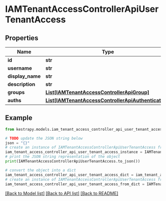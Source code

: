 # IAMTenantAccessControllerApiUserTenantAccess


## Properties

Name | Type | Description | Notes
------------ | ------------- | ------------- | -------------
**id** | **str** |  | [optional] 
**username** | **str** |  | [optional] 
**display_name** | **str** |  | [optional] 
**description** | **str** |  | [optional] 
**groups** | [**List[IAMTenantAccessControllerApiGroup]**](IAMTenantAccessControllerApiGroup.md) |  | [optional] 
**auths** | [**List[IAMTenantAccessControllerApiAuthentication]**](IAMTenantAccessControllerApiAuthentication.md) |  | [optional] 

## Example

```python
from kestrapy.models.iam_tenant_access_controller_api_user_tenant_access import IAMTenantAccessControllerApiUserTenantAccess

# TODO update the JSON string below
json = "{}"
# create an instance of IAMTenantAccessControllerApiUserTenantAccess from a JSON string
iam_tenant_access_controller_api_user_tenant_access_instance = IAMTenantAccessControllerApiUserTenantAccess.from_json(json)
# print the JSON string representation of the object
print(IAMTenantAccessControllerApiUserTenantAccess.to_json())

# convert the object into a dict
iam_tenant_access_controller_api_user_tenant_access_dict = iam_tenant_access_controller_api_user_tenant_access_instance.to_dict()
# create an instance of IAMTenantAccessControllerApiUserTenantAccess from a dict
iam_tenant_access_controller_api_user_tenant_access_from_dict = IAMTenantAccessControllerApiUserTenantAccess.from_dict(iam_tenant_access_controller_api_user_tenant_access_dict)
```
[[Back to Model list]](../README.md#documentation-for-models) [[Back to API list]](../README.md#documentation-for-api-endpoints) [[Back to README]](../README.md)



